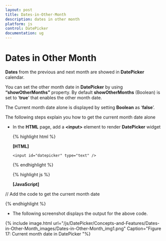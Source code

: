 ```yaml
---
layout: post
title: Dates-in-Other-Month
description: dates in other month
platform: js
control: DatePicker
documentation: ug
---
```


# Dates in Other Month

**Dates** from the previous and next month are showed in **DatePicker** calendar. 

You can set the other month date in **DatePicker** by using **“showOtherMonths”** property. By default **showOtherMonths** (Boolean) is set to ‘**true**’ that enables the other month date.

The Current month date alone is displayed by setting **Boolean** as ‘**false**’.

The following steps explain you how to get the current month date alone

* In the **HTML** page, add a **&lt;input&gt;** element to render **DatePicker** widget

  {% highlight html %}
  
  **[HTML]**
  
      <input id="datepicker" type="text" />
      
  {% endhighlight %}
  
  {% highlight js %}

  **[JavaScript]**

// Add the code to get the current month date

<script type="text/javascript">
        $(function () {
            // declaration
             $("#datepicker").ejDatePicker({
                showOtherMonths: false
            });
        });
 </script>

  {% endhighlight %}


*  The following screenshot displays the output for the above code.

{% include image.html url="/js/DatePicker/Concepts-and-Features/Dates-in-Other-Month_images/Dates-in-Other-Month_img1.png" Caption="Figure 17: Current month date in DatePicker	 "%}

